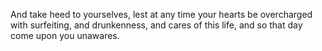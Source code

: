 And take heed to yourselves, lest at any time your hearts be overcharged with surfeiting, and drunkenness, and cares of this life, and so that day come upon you unawares.

